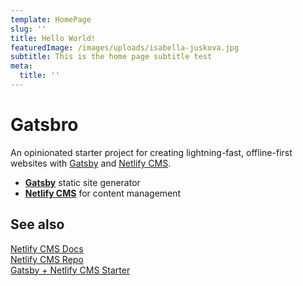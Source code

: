 ```yaml
---
template: HomePage
slug: ''
title: Hello World!
featuredImage: /images/uploads/isabella-juskova.jpg
subtitle: This is the home page subtitle test
meta:
  title: ''
---
```


# Gatsbro

An opinionated starter project for creating lightning-fast, offline-first websites with [Gatsby](https://gatsbyjs.org) and [Netlify CMS](https://netlifycms.org).

- **[Gatsby](https://gatsbyjs.org)** static site generator
- **[Netlify CMS](https://github.com/netlify/netlify-cms)** for content management

## See also

[Netlify CMS Docs](https://www.netlifycms.org/docs/)  
[Netlify CMS Repo](https://github.com/netlify/netlify-cms)  
[Gatsby + Netlify CMS Starter](https://github.com/AustinGreen/gatsby-starter-netlify-cms)
